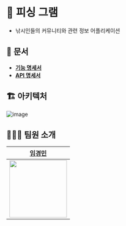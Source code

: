 # 🎣 피싱 그램
- 낚시인들의 커뮤니티와 관련 정보 어플리케이션

## 📌 문서

* **[기능 명세서](https://imaginary-telephone-883.notion.site/FISHING-GRAM-bf2a7701e3c242979d5c5da059246acf)**
* **[API 명세서](https://www.postman.com/bold-meadow-243608/workspace/fishing-gram/collection/4648214-f30142a4-16c7-49ce-8028-0d03847a124d?ctx=documentation)**

## 🏗 아키텍처

![image](https://user-images.githubusercontent.com/42952358/130036040-9ec08405-efa9-40dd-a4f0-8ffeac6451d7.png)


## 💁🏻‍♂️ 팀원 소개

| [임경민](https://github.com/ljlm0402) |
| :--: |
| <img width="150px" height="150px" src="https://avatars.githubusercontent.com/u/42952358?v=4" /> |
